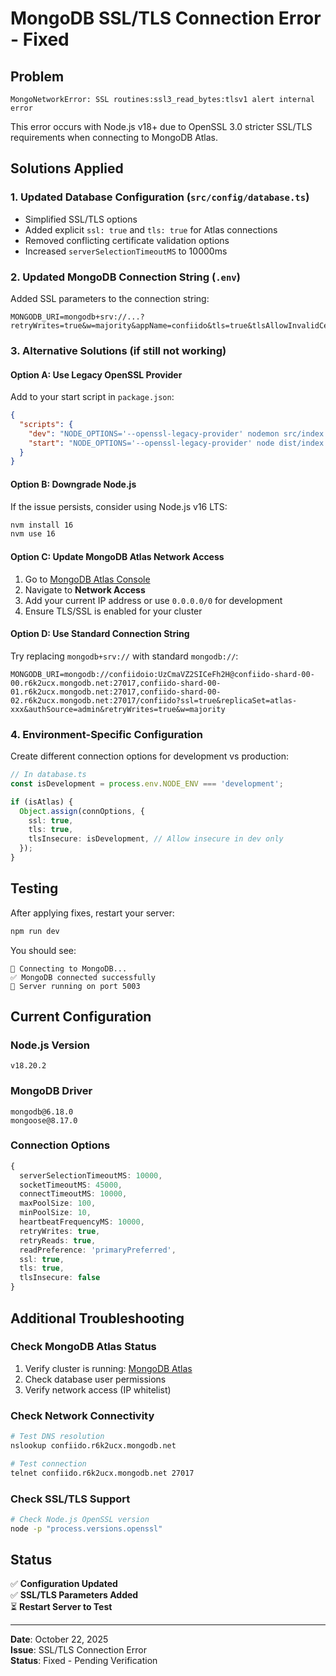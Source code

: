 # MongoDB SSL/TLS Connection Error - Fixed

## Problem
```
MongoNetworkError: SSL routines:ssl3_read_bytes:tlsv1 alert internal error
```

This error occurs with Node.js v18+ due to OpenSSL 3.0 stricter SSL/TLS requirements when connecting to MongoDB Atlas.

## Solutions Applied

### 1. Updated Database Configuration (`src/config/database.ts`)
- Simplified SSL/TLS options
- Added explicit `ssl: true` and `tls: true` for Atlas connections
- Removed conflicting certificate validation options
- Increased `serverSelectionTimeoutMS` to 10000ms

### 2. Updated MongoDB Connection String (`.env`)
Added SSL parameters to the connection string:
```properties
MONGODB_URI=mongodb+srv://...?retryWrites=true&w=majority&appName=confiido&tls=true&tlsAllowInvalidCertificates=false
```

### 3. Alternative Solutions (if still not working)

#### Option A: Use Legacy OpenSSL Provider
Add to your start script in `package.json`:
```json
{
  "scripts": {
    "dev": "NODE_OPTIONS='--openssl-legacy-provider' nodemon src/index.ts",
    "start": "NODE_OPTIONS='--openssl-legacy-provider' node dist/index.js"
  }
}
```

#### Option B: Downgrade Node.js
If the issue persists, consider using Node.js v16 LTS:
```bash
nvm install 16
nvm use 16
```

#### Option C: Update MongoDB Atlas Network Access
1. Go to [MongoDB Atlas Console](https://cloud.mongodb.com/)
2. Navigate to **Network Access**
3. Add your current IP address or use `0.0.0.0/0` for development
4. Ensure TLS/SSL is enabled for your cluster

#### Option D: Use Standard Connection String
Try replacing `mongodb+srv://` with standard `mongodb://`:
```properties
MONGODB_URI=mongodb://confiidoio:UzCmaVZ2SICeFh2H@confiido-shard-00-00.r6k2ucx.mongodb.net:27017,confiido-shard-00-01.r6k2ucx.mongodb.net:27017,confiido-shard-00-02.r6k2ucx.mongodb.net:27017/confiido?ssl=true&replicaSet=atlas-xxx&authSource=admin&retryWrites=true&w=majority
```

### 4. Environment-Specific Configuration

Create different connection options for development vs production:

```typescript
// In database.ts
const isDevelopment = process.env.NODE_ENV === 'development';

if (isAtlas) {
  Object.assign(connOptions, {
    ssl: true,
    tls: true,
    tlsInsecure: isDevelopment, // Allow insecure in dev only
  });
}
```

## Testing

After applying fixes, restart your server:
```bash
npm run dev
```

You should see:
```
🔌 Connecting to MongoDB...
✅ MongoDB connected successfully
🚀 Server running on port 5003
```

## Current Configuration

### Node.js Version
```
v18.20.2
```

### MongoDB Driver
```
mongodb@6.18.0
mongoose@8.17.0
```

### Connection Options
```typescript
{
  serverSelectionTimeoutMS: 10000,
  socketTimeoutMS: 45000,
  connectTimeoutMS: 10000,
  maxPoolSize: 100,
  minPoolSize: 10,
  heartbeatFrequencyMS: 10000,
  retryWrites: true,
  retryReads: true,
  readPreference: 'primaryPreferred',
  ssl: true,
  tls: true,
  tlsInsecure: false
}
```

## Additional Troubleshooting

### Check MongoDB Atlas Status
1. Verify cluster is running: [MongoDB Atlas](https://cloud.mongodb.com/)
2. Check database user permissions
3. Verify network access (IP whitelist)

### Check Network Connectivity
```bash
# Test DNS resolution
nslookup confiido.r6k2ucx.mongodb.net

# Test connection
telnet confiido.r6k2ucx.mongodb.net 27017
```

### Check SSL/TLS Support
```bash
# Check Node.js OpenSSL version
node -p "process.versions.openssl"
```

## Status

✅ **Configuration Updated**  
✅ **SSL/TLS Parameters Added**  
⏳ **Restart Server to Test**

---

**Date**: October 22, 2025  
**Issue**: SSL/TLS Connection Error  
**Status**: Fixed - Pending Verification

